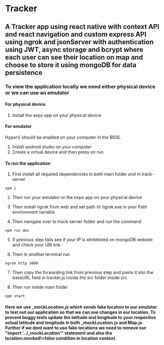 # Tracker
## A Tracker app using react native with context API and react navigation and custom express API using ngrok and jsonServer with authentication using JWT, async storage and bcrypt where each user can see their location on map and choose to store it using mongoDB for data persistence

### To view the application locally we need either physical device or we can use an emulator

#### For physical device

1. Install the expo app on your physical device

#### For emulator

HyperV should be enabled on your computer in the BIOS.

1. Install android studio on your computer
3. Create a virtual device and then press on run.

#### To run the application

1. First install all required dependencies in both main folder and in track-server
```
npm i 
```
2. Then run your emulator or the expo app on your physical device

3. Then install ngrok from web and set path of ngrok.exe in your Path environment variable

4. Then navigate over to track-server folder and run the command
```
npm run dev
```

5. If previous step fails see if your IP is whitelisted on mongoDB website and check your URI link.

6. Then in another terminal run
```
ngrok http 3000
```

7. Then copy the forwarding link from previous step and paste it into the baseURL field in tracker.js inside the src folder inside src.

8. Then run inside main folder
```
npm start
```

#### Here we use _mockLocation.js which sends fake location to our emulator to test out our application so that we can see changes in our location. To prevent buggy tests update the latitude and longitude to your respective actual latitude and longitude in both _mockLocation.js and Map.js. Further if we dont want to use fake locations we need to remove our "import '../_mockLocation'" statement and also the location.mocked!=false condition in location context.


